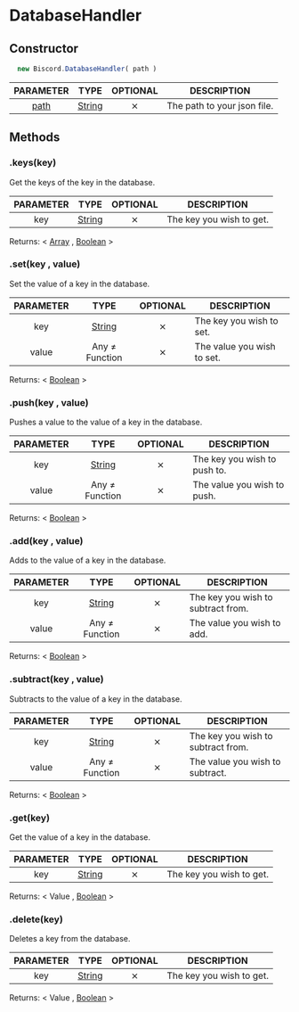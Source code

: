 # DatabaseHandler

## Constructor

```javascript
  new Biscord.DatabaseHandler( path )
```

| PARAMETER | TYPE | OPTIONAL | DESCRIPTION |
| :--: | :-----: | :-----: | ----------- |
| [path](/doc/typedefs/path) | [String](https://developer.mozilla.org/en-US/docs/Web/JavaScript/Reference/Global_Objects/String) | ⨯ | The path to your json file. |

## Methods

### .keys(key)
Get the keys of the key in the database.

| PARAMETER | TYPE | OPTIONAL | DESCRIPTION |
| :--: | :-----: | :-----: | ----------- |
| key | [String](https://developer.mozilla.org/en-US/docs/Web/JavaScript/Reference/Global_Objects/String) | ⨯ | The key you wish to get. |

Returns: < [Array](https://developer.mozilla.org/en-US/docs/Web/JavaScript/Reference/Global_Objects/Array/map) , [Boolean](https://developer.mozilla.org/en-US/docs/Web/JavaScript/Reference/Global_Objects/Boolean) >

### .set(key , value)
Set the value of a key in the database.

| PARAMETER | TYPE | OPTIONAL | DESCRIPTION |
| :--: | :-----: | :-----: | ----------- |
| key | [String](https://developer.mozilla.org/en-US/docs/Web/JavaScript/Reference/Global_Objects/String) | ⨯ | The key you wish to set. |
| value | Any ≠ Function | ⨯ | The value you wish to set. |

Returns: < [Boolean](https://developer.mozilla.org/en-US/docs/Web/JavaScript/Reference/Global_Objects/Boolean) >

### .push(key , value)
Pushes a value to the value of a key in the database.

| PARAMETER | TYPE | OPTIONAL | DESCRIPTION |
| :--: | :-----: | :-----: | ----------- |
| key | [String](https://developer.mozilla.org/en-US/docs/Web/JavaScript/Reference/Global_Objects/String) | ⨯ | The key you wish to push to. |
| value | Any ≠ Function | ⨯ | The value you wish to push. |

Returns: < [Boolean](https://developer.mozilla.org/en-US/docs/Web/JavaScript/Reference/Global_Objects/Boolean) >

### .add(key , value)
Adds to the value of a key in the database.

| PARAMETER | TYPE | OPTIONAL | DESCRIPTION |
| :--: | :-----: | :-----: | ----------- |
| key | [String](https://developer.mozilla.org/en-US/docs/Web/JavaScript/Reference/Global_Objects/String) | ⨯ | The key you wish to subtract from. |
| value | Any ≠ Function | ⨯ | The value you wish to add. |

Returns: < [Boolean](https://developer.mozilla.org/en-US/docs/Web/JavaScript/Reference/Global_Objects/Boolean) >


### .subtract(key , value)
Subtracts to the value of a key in the database.

| PARAMETER | TYPE | OPTIONAL | DESCRIPTION |
| :--: | :-----: | :-----: | ----------- |
| key | [String](https://developer.mozilla.org/en-US/docs/Web/JavaScript/Reference/Global_Objects/String) | ⨯ | The key you wish to subtract from. |
| value | Any ≠ Function | ⨯ | The value you wish to subtract. |

Returns: < [Boolean](https://developer.mozilla.org/en-US/docs/Web/JavaScript/Reference/Global_Objects/Boolean) >

### .get(key)
Get the value of a key in the database.

| PARAMETER | TYPE | OPTIONAL | DESCRIPTION |
| :--: | :-----: | :-----: | ----------- |
| key | [String](https://developer.mozilla.org/en-US/docs/Web/JavaScript/Reference/Global_Objects/String) | ⨯ | The key you wish to get. |

Returns: < Value , [Boolean](https://developer.mozilla.org/en-US/docs/Web/JavaScript/Reference/Global_Objects/Boolean) >

### .delete(key)
Deletes a key from the database.

| PARAMETER | TYPE | OPTIONAL | DESCRIPTION |
| :--: | :-----: | :-----: | ----------- |
| key | [String](https://developer.mozilla.org/en-US/docs/Web/JavaScript/Reference/Global_Objects/String) | ⨯ | The key you wish to get. |

Returns: < Value , [Boolean](https://developer.mozilla.org/en-US/docs/Web/JavaScript/Reference/Global_Objects/Boolean) >
